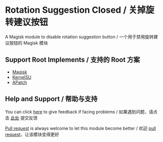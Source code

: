 
# Rotation Suggestion Closed / 关掉旋转建议按钮

A Magisk module to disable rotation suggestion button / 一个用于禁用旋转建议按钮的 Magisk 模块

## Support Root Implements / 支持的 Root 方案

- [Magisk](https://github.com/topjohnwu/Magisk)
- [KernelSU](https://github.com/tiann/KernelSU)
- [APatch](https://github.com/bmax121/APatch) 

## Help and Support / 帮助与支持

You can click [here](https://github.com/Astoritin/Rotation_Suggestion_Closed/issues) to give feedback if facing problems / 如果遇到问题，请点击 [此处](https://github.com/Astoritin/Rotation_Suggestion_Closed/issues) 提交反馈

[Pull request](https://github.com/Astoritin/Rotation_Suggestion_Closed/pulls) is always welcome to let this module become better / 欢迎 [pull request](https://github.com/Astoritin/Rotation_Suggestion_Closed/pulls)，让该模块变得更好
